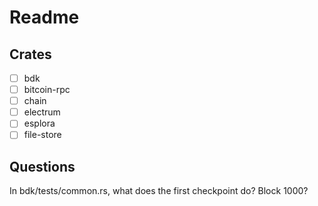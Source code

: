 # Readme

## Crates
- [ ] bdk
- [ ] bitcoin-rpc
- [ ] chain
- [ ] electrum
- [ ] esplora
- [ ] file-store

## Questions
In bdk/tests/common.rs, what does the first checkpoint do? Block 1000?
